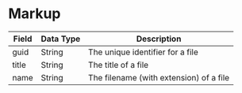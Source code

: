 # Markup

| Field  | Data Type  | Description  |
|  --- |  --- |  --- | 
| guid  | String  | The unique identifier for a file  |
| title  | String  | The title of a file  |
| name  | String  | The filename \(with extension\) of a file  |

